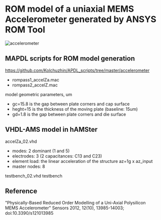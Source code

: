 # ROM model of a uniaxial MEMS Accelerometer generated by ANSYS ROM Tool 

![accelerometer](https://user-images.githubusercontent.com/5137813/128720279-ae7506b0-c020-4a49-a74c-43a6abed948e.png)

## MAPDL scripts for ROM model generation

https://github.com/Kolchuzhin/APDL_scripts/tree/master/accelerometer

* rompass1_accelZa.mac
* rompass2_accelZ.mac

model geometric parameters, um
* gc=15.8		is the gap between plate corners and cap surface
* heght=15	is the thickness of the moving plate (baseline: 15um)
* gd=1.8		is the gap between plate corners and die surface

## VHDL-AMS model in hAMSter

accelZa_02.vhd

* modes: 2 dominant (1 and 5)
* electrodes: 3 (2 capacitances: C13 and C23)
* element load: the linear acceleration of the structure az=1g x az_input
* master nodes: 8

testbench_02.vhd testbench


## Reference
"Physically-Based Reduced Order Modelling of a Uni-Axial Polysilicon MEMS Accelerometer" Sensors 2012, 12(10), 13985-14003; doi:10.3390/s121013985
